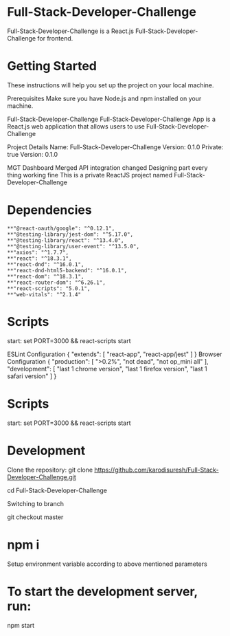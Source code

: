 # Full-Stack-Developer-Challenge

Full-Stack-Developer-Challenge is a React.js   Full-Stack-Developer-Challenge for frontend.

# Getting Started
These instructions will help you set up the project on your local machine.

Prerequisites
Make sure you have Node.js and npm installed on your machine.

Full-Stack-Developer-Challenge
Full-Stack-Developer-Challenge App is a React.js web application that allows users to use Full-Stack-Developer-Challenge

Project Details
Name: Full-Stack-Developer-Challenge
Version: 0.1.0
Private: true
Version: 0.1.0

MGT Dashboard Merged
API integration changed
Designing part every thing working fine
This is a private ReactJS project named Full-Stack-Developer-Challenge

# Dependencies
    **"@react-oauth/google": "^0.12.1",
    **"@testing-library/jest-dom": "^5.17.0",
    **"@testing-library/react": "^13.4.0",
    **"@testing-library/user-event": "^13.5.0",
    **"axios": "^1.7.7",
    **"react": "^18.3.1",
    **"react-dnd": "^16.0.1",
    **"react-dnd-html5-backend": "^16.0.1",
    **"react-dom": "^18.3.1",
    **"react-router-dom": "^6.26.1",
    **"react-scripts": "5.0.1",
    **"web-vitals": "^2.1.4"
# Scripts
start: set PORT=3000 && react-scripts start

ESLint Configuration
{
  "extends": [
    "react-app",
    "react-app/jest"
  ]
}
Browser Configuration
{
  "production": [
    ">0.2%",
    "not dead",
    "not op_mini all"
  ],
  "development": [
    "last 1 chrome version",
    "last 1 firefox version",
    "last 1 safari version"
  ]
}

# Scripts
start: set PORT=3000 && react-scripts start

# Development
Clone the repository:
git clone  https://github.com/karodisuresh/Full-Stack-Developer-Challenge.git

cd Full-Stack-Developer-Challenge

Switching to branch

git checkout master

# npm i

Setup environment variable according to above mentioned parameters

# To start the development server, run:
npm start
